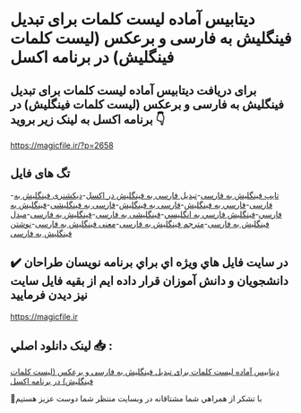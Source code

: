 # دیتابیس آماده لیست کلمات برای تبدیل فینگلیش به فارسی و برعکس (لیست کلمات فینگلیش) در برنامه اکسل

## برای دریافت دیتابیس آماده لیست کلمات برای تبدیل فینگلیش به فارسی و برعکس (لیست کلمات فینگلیش) در برنامه اکسل به لینک زیر بروید 👇

https://magicfile.ir/?p=2658

## تگ های فایل

-[تایپ فینگلیش به فارسی](https://magicfile.ir/product/%d8%af%db%8c%d8%aa%d8%a7%d8%a8%db%8c%d8%b3-%da%a9%d9%84%d9%85%d8%a7%d8%aa-%d8%a8%d8%b1%d8%a7%db%8c-%d8%aa%d8%a8%d8%af%db%8c%d9%84-%d9%81%db%8c%d9%86%da%af%d9%84%db%8c%d8%b4-%d8%a8%d9%87-%d9%81%d8%a7%d8%b1%d8%b3%db%8c/)-[تبدیل فارسی به فینگلیش در اکسل](https://magicfile.ir/product/%d8%af%db%8c%d8%aa%d8%a7%d8%a8%db%8c%d8%b3-%da%a9%d9%84%d9%85%d8%a7%d8%aa-%d8%a8%d8%b1%d8%a7%db%8c-%d8%aa%d8%a8%d8%af%db%8c%d9%84-%d9%81%db%8c%d9%86%da%af%d9%84%db%8c%d8%b4-%d8%a8%d9%87-%d9%81%d8%a7%d8%b1%d8%b3%db%8c/)-[دیکشنری فینگلیش به فارسی](https://magicfile.ir/product/%d8%af%db%8c%d8%aa%d8%a7%d8%a8%db%8c%d8%b3-%da%a9%d9%84%d9%85%d8%a7%d8%aa-%d8%a8%d8%b1%d8%a7%db%8c-%d8%aa%d8%a8%d8%af%db%8c%d9%84-%d9%81%db%8c%d9%86%da%af%d9%84%db%8c%d8%b4-%d8%a8%d9%87-%d9%81%d8%a7%d8%b1%d8%b3%db%8c/)-[فارسي به فينگليش](https://magicfile.ir/product/%d8%af%db%8c%d8%aa%d8%a7%d8%a8%db%8c%d8%b3-%da%a9%d9%84%d9%85%d8%a7%d8%aa-%d8%a8%d8%b1%d8%a7%db%8c-%d8%aa%d8%a8%d8%af%db%8c%d9%84-%d9%81%db%8c%d9%86%da%af%d9%84%db%8c%d8%b4-%d8%a8%d9%87-%d9%81%d8%a7%d8%b1%d8%b3%db%8c/)-[فارسی به فینگلیش](https://magicfile.ir/product/%d8%af%db%8c%d8%aa%d8%a7%d8%a8%db%8c%d8%b3-%da%a9%d9%84%d9%85%d8%a7%d8%aa-%d8%a8%d8%b1%d8%a7%db%8c-%d8%aa%d8%a8%d8%af%db%8c%d9%84-%d9%81%db%8c%d9%86%da%af%d9%84%db%8c%d8%b4-%d8%a8%d9%87-%d9%81%d8%a7%d8%b1%d8%b3%db%8c/)-[فارسی به فینگلیشی](https://magicfile.ir/product/%d8%af%db%8c%d8%aa%d8%a7%d8%a8%db%8c%d8%b3-%da%a9%d9%84%d9%85%d8%a7%d8%aa-%d8%a8%d8%b1%d8%a7%db%8c-%d8%aa%d8%a8%d8%af%db%8c%d9%84-%d9%81%db%8c%d9%86%da%af%d9%84%db%8c%d8%b4-%d8%a8%d9%87-%d9%81%d8%a7%d8%b1%d8%b3%db%8c/)-[فينگليش به فارسي](https://magicfile.ir/product/%d8%af%db%8c%d8%aa%d8%a7%d8%a8%db%8c%d8%b3-%da%a9%d9%84%d9%85%d8%a7%d8%aa-%d8%a8%d8%b1%d8%a7%db%8c-%d8%aa%d8%a8%d8%af%db%8c%d9%84-%d9%81%db%8c%d9%86%da%af%d9%84%db%8c%d8%b4-%d8%a8%d9%87-%d9%81%d8%a7%d8%b1%d8%b3%db%8c/)-[فينگليش فارسي به انگليسي](https://magicfile.ir/product/%d8%af%db%8c%d8%aa%d8%a7%d8%a8%db%8c%d8%b3-%da%a9%d9%84%d9%85%d8%a7%d8%aa-%d8%a8%d8%b1%d8%a7%db%8c-%d8%aa%d8%a8%d8%af%db%8c%d9%84-%d9%81%db%8c%d9%86%da%af%d9%84%db%8c%d8%b4-%d8%a8%d9%87-%d9%81%d8%a7%d8%b1%d8%b3%db%8c/)-[فینگلیشی به فارسی](https://magicfile.ir/product/%d8%af%db%8c%d8%aa%d8%a7%d8%a8%db%8c%d8%b3-%da%a9%d9%84%d9%85%d8%a7%d8%aa-%d8%a8%d8%b1%d8%a7%db%8c-%d8%aa%d8%a8%d8%af%db%8c%d9%84-%d9%81%db%8c%d9%86%da%af%d9%84%db%8c%d8%b4-%d8%a8%d9%87-%d9%81%d8%a7%d8%b1%d8%b3%db%8c/)-[فینگلیش به فارسی](https://magicfile.ir/product/%d8%af%db%8c%d8%aa%d8%a7%d8%a8%db%8c%d8%b3-%da%a9%d9%84%d9%85%d8%a7%d8%aa-%d8%a8%d8%b1%d8%a7%db%8c-%d8%aa%d8%a8%d8%af%db%8c%d9%84-%d9%81%db%8c%d9%86%da%af%d9%84%db%8c%d8%b4-%d8%a8%d9%87-%d9%81%d8%a7%d8%b1%d8%b3%db%8c/)-[مبدل فینگلیش به فارسی](https://magicfile.ir/product/%d8%af%db%8c%d8%aa%d8%a7%d8%a8%db%8c%d8%b3-%da%a9%d9%84%d9%85%d8%a7%d8%aa-%d8%a8%d8%b1%d8%a7%db%8c-%d8%aa%d8%a8%d8%af%db%8c%d9%84-%d9%81%db%8c%d9%86%da%af%d9%84%db%8c%d8%b4-%d8%a8%d9%87-%d9%81%d8%a7%d8%b1%d8%b3%db%8c/)-[مترجم فینگلیش به فارسی](https://magicfile.ir/product/%d8%af%db%8c%d8%aa%d8%a7%d8%a8%db%8c%d8%b3-%da%a9%d9%84%d9%85%d8%a7%d8%aa-%d8%a8%d8%b1%d8%a7%db%8c-%d8%aa%d8%a8%d8%af%db%8c%d9%84-%d9%81%db%8c%d9%86%da%af%d9%84%db%8c%d8%b4-%d8%a8%d9%87-%d9%81%d8%a7%d8%b1%d8%b3%db%8c/)-[معنی فینگلیش به فارسی](https://magicfile.ir/product/%d8%af%db%8c%d8%aa%d8%a7%d8%a8%db%8c%d8%b3-%da%a9%d9%84%d9%85%d8%a7%d8%aa-%d8%a8%d8%b1%d8%a7%db%8c-%d8%aa%d8%a8%d8%af%db%8c%d9%84-%d9%81%db%8c%d9%86%da%af%d9%84%db%8c%d8%b4-%d8%a8%d9%87-%d9%81%d8%a7%d8%b1%d8%b3%db%8c/)-[نوشتن فینگلیش به فارسی](https://magicfile.ir/product/%d8%af%db%8c%d8%aa%d8%a7%d8%a8%db%8c%d8%b3-%da%a9%d9%84%d9%85%d8%a7%d8%aa-%d8%a8%d8%b1%d8%a7%db%8c-%d8%aa%d8%a8%d8%af%db%8c%d9%84-%d9%81%db%8c%d9%86%da%af%d9%84%db%8c%d8%b4-%d8%a8%d9%87-%d9%81%d8%a7%d8%b1%d8%b3%db%8c/)

## ✔️ در سايت فايل هاي ويژه اي براي برنامه نويسان طراحان دانشجويان و دانش آموزان قرار داده ايم از بقيه فايل سايت نيز ديدن فرماييد

https://magicfile.ir


## لينک دانلود اصلي 📥 :

[دیتابیس آماده لیست کلمات برای تبدیل فینگلیش به فارسی و برعکس (لیست کلمات فینگلیش) در برنامه اکسل](https://magicfile.ir/product/%d8%af%db%8c%d8%aa%d8%a7%d8%a8%db%8c%d8%b3-%da%a9%d9%84%d9%85%d8%a7%d8%aa-%d8%a8%d8%b1%d8%a7%db%8c-%d8%aa%d8%a8%d8%af%db%8c%d9%84-%d9%81%db%8c%d9%86%da%af%d9%84%db%8c%d8%b4-%d8%a8%d9%87-%d9%81%d8%a7%d8%b1%d8%b3%db%8c/) 


🙏با تشکر از همراهي شما مشتاقانه در وبسایت منتظر شما دوست عزیز هستیم

